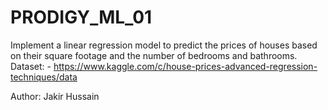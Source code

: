 # PRODIGY_ML_01
Implement a linear regression model to predict the prices of houses based on their square footage and the number of bedrooms and bathrooms.
<br>
Dataset: - https://www.kaggle.com/c/house-prices-advanced-regression-techniques/data

Author: Jakir Hussain
